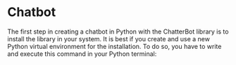# Chatbot
The first step in creating a chatbot 
in Python with the ChatterBot library 
is to install the library in your system. 
It is best if you create and use a new Python
virtual environment for the installation. 
To do so, you have to write and execute this 
command in your Python terminal:
